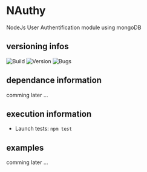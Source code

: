 # NAuthy
NodeJs User Authentification module using mongoDB

## versioning infos
![Build](https://img.shields.io/badge/build-alpha-yellowgreen.svg)
![Version](https://img.shields.io/badge/version-0.1.0-blue.svg)
![Bugs](https://img.shields.io/badge/bug_report-0-brightgreen.svg)

## dependance information
comming later ...

## execution information
  * Launch tests: `npm test`

## examples
comming later ...

